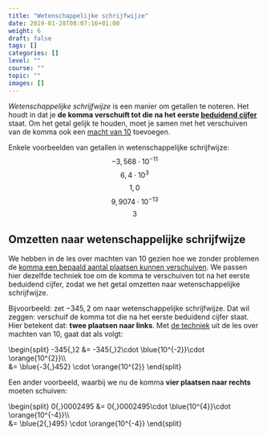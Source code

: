 ```yaml
---
title: "Wetenschappelijke schrijfwijze"
date: 2019-01-28T08:07:16+01:00
weight: 6
draft: false
tags: []
categories: []
level: ""
course: ""
topic: ""
images: []
---
```


_Wetenschappelijke schrijfwijze_ is een manier om getallen te noteren. Het houdt in dat je **de komma verschuift tot die na het eerste [beduidend cijfer](../beduidende_cijfers)** staat. Om het getal gelijk te houden, moet je samen met het verschuiven van de komma ook een [macht van 10](../machten_van_10) toevoegen.

Enkele voorbeelden van getallen in wetenschappelijke schrijfwijze:
$$-3{,}568\cdot 10^{-11}$$
$$6{,}4\cdot 10^{3}$$
$$1{,}0$$
$$9{,}9074\cdot 10^{-13}$$
$$3$$

## Omzetten naar wetenschappelijke schrijfwijze

We hebben in de les over machten van 10 gezien hoe we zonder problemen de [komma een bepaald aantal plaatsen kunnen verschuiven](../machten_van_10#getallen-omzetten-naar-een-macht-van-10).
We passen hier dezelfde techniek toe om de komma te verschuiven tot na het eerste beduidend cijfer, zodat we het getal omzetten naar wetenschappelijke schrijfwijze.

Bijvoorbeeld: zet $-345{,}2$ om naar wetenschappelijke schrijfwijze. Dat wil zeggen: verschuif de komma tot die na het eerste beduidend cijfer staat. Hier betekent dat: **twee plaatsen naar links**. Met [de techniek](../machten_van_10#getallen-omzetten-naar-een-macht-van-10) uit de les over machten van 10, gaat dat als volgt:

\begin{split}
-345{,}2 &= -345{,}2\cdot \blue{10^{-2}}\cdot \orange{10^{2}}\\\\\
 &= \blue{-3{,}452} \cdot \orange{10^{2}}
\end{split}

Een ander voorbeeld, waarbij we nu de komma **vier plaatsen naar rechts** moeten schuiven:

\begin{split}
0{,}0002495 &= 0{,}0002495\cdot \blue{10^{4}}\cdot \orange{10^{-4}}\\\\\
 &= \blue{2{,}495} \cdot \orange{10^{-4}}
\end{split}
